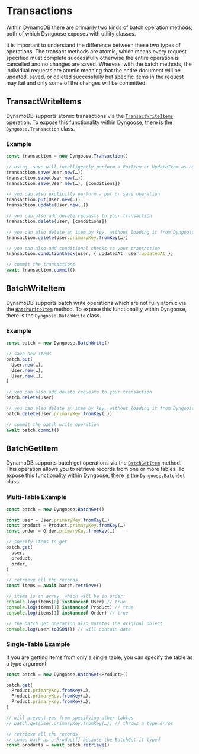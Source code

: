 # Transactions

Within DynamoDB there are primarily two kinds of batch operation methods, both of which Dyngoose exposes with utility classes.

It is important to understand the difference between these two types of operations. The transact methods are atomic, which means every request specified must complete successfully otherwise the entire operation is cancelled and no changes are saved. Whereas, with the batch methods, the individual requests are atomic meaning that the entire document will be updated, saved, or deleted successfully but specific items in the request may fail and only some of the changes will be committed.

## TransactWriteItems

DynamoDB supports atomic transactions via the [`TransactWriteItems`](https://docs.aws.amazon.com/amazondynamodb/latest/APIReference/API_TransactWriteItems.html) operation. To expose this functionality within Dyngoose, there is the `Dyngoose.Transaction` class.

### Example

```typescript
const transaction = new Dyngoose.Transaction()

// using .save will intelligently perform a PutItem or UpdateItem as necessary
transaction.save(User.new(…))
transaction.save(User.new(…))
transaction.save(User.new(…), [conditions])

// you can also explicitly perform a put or save operation
transaction.put(User.new(…))
transaction.update(User.new(…))

// you can also add delete requests to your transaction
transaction.delete(user, [conditions])

// you can also delete an item by key, without loading it from Dyngoose first
transaction.delete(User.primaryKey.fromKey(…))

// you can also add conditional checks to your transaction
transaction.conditionCheck(user, { updatedAt: user.updatedAt })

// commit the transactions
await transaction.commit()
```

## BatchWriteItem

DynamoDB supports batch write operations which are not fully atomic via the [`BatchWriteItem`](https://docs.aws.amazon.com/amazondynamodb/latest/APIReference/API_BatchWriteItem.html) method. To expose this functionality within Dyngoose, there is the `Dyngoose.BatchWrite` class.

### Example

```typescript
const batch = new Dyngoose.BatchWrite()

// save new items
batch.put(
  User.new(…),
  User.new(…),
  User.new(…),
)

// you can also add delete requests to your transaction
batch.delete(user)

// you can also delete an item by key, without loading it from Dyngoose first
batch.delete(User.primaryKey.fromKey(…))

// commit the batch write operation
await batch.commit()
```

## BatchGetItem

DynamoDB supports batch get operations via the [`BatchGetItem`](https://docs.aws.amazon.com/amazondynamodb/latest/APIReference/API_BatchGetItem.html) method. This operation allows you to retrieve records from one or more tables. To expose this functionality within Dyngoose, there is the `Dyngoose.BatchGet` class.

### Multi-Table Example

```typescript
const batch = new Dyngoose.BatchGet()

const user = User.primaryKey.fromKey(…)
const product = Product.primaryKey.fromKey(…)
const order = Order.primaryKey.fromKey(…)

// specify items to get
batch.get(
  user,
  product,
  order,
)

// retrieve all the records
const items = await batch.retrieve()

// items is an array, which will be in order:
console.log(items[0] instanceof User) // true
console.log(items[1] instanceof Product) // true
console.log(items[1] instanceof Order) // true

// the batch get operation also mutates the original object
console.log(user.toJSON()) // will contain data
```

### Single-Table Example

If you are getting items from only a single table, you can specify the table as a type argument:


```typescript
const batch = new Dyngoose.BatchGet<Product>()

batch.get(
  Product.primaryKey.fromKey(…),
  Product.primaryKey.fromKey(…),
  Product.primaryKey.fromKey(…),
)

// will prevent you from specifying other tables
// batch.get(User.primaryKey.fromKey(…)) // throws a type error

// retrieve all the records
// comes back as a Product[] because the BatchGet it typed
const products = await batch.retrieve()
```
